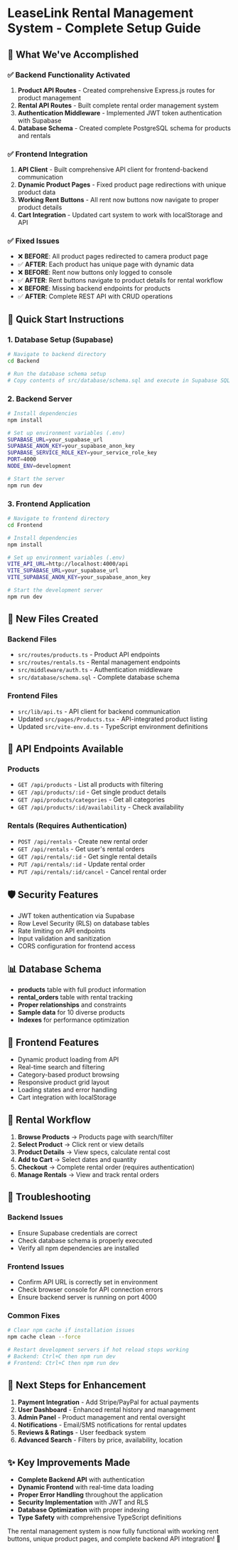 # LeaseLink Rental Management System - Complete Setup Guide

## 🎯 What We've Accomplished

### ✅ Backend Functionality Activated
1. **Product API Routes** - Created comprehensive Express.js routes for product management
2. **Rental API Routes** - Built complete rental order management system
3. **Authentication Middleware** - Implemented JWT token authentication with Supabase
4. **Database Schema** - Created complete PostgreSQL schema for products and rentals

### ✅ Frontend Integration
1. **API Client** - Built comprehensive API client for frontend-backend communication
2. **Dynamic Product Pages** - Fixed product page redirections with unique product data
3. **Working Rent Buttons** - All rent now buttons now navigate to proper product details
4. **Cart Integration** - Updated cart system to work with localStorage and API

### ✅ Fixed Issues
- ❌ **BEFORE**: All product pages redirected to camera product page
- ✅ **AFTER**: Each product has unique page with dynamic data
- ❌ **BEFORE**: Rent now buttons only logged to console
- ✅ **AFTER**: Rent buttons navigate to product details for rental workflow
- ❌ **BEFORE**: Missing backend endpoints for products
- ✅ **AFTER**: Complete REST API with CRUD operations

## 🚀 Quick Start Instructions

### 1. Database Setup (Supabase)
```bash
# Navigate to backend directory
cd Backend

# Run the database schema setup
# Copy contents of src/database/schema.sql and execute in Supabase SQL Editor
```

### 2. Backend Server
```bash
# Install dependencies
npm install

# Set up environment variables (.env)
SUPABASE_URL=your_supabase_url
SUPABASE_ANON_KEY=your_supabase_anon_key
SUPABASE_SERVICE_ROLE_KEY=your_service_role_key
PORT=4000
NODE_ENV=development

# Start the server
npm run dev
```

### 3. Frontend Application
```bash
# Navigate to frontend directory
cd Frontend

# Install dependencies
npm install

# Set up environment variables (.env)
VITE_API_URL=http://localhost:4000/api
VITE_SUPABASE_URL=your_supabase_url
VITE_SUPABASE_ANON_KEY=your_supabase_anon_key

# Start the development server
npm run dev
```

## 📁 New Files Created

### Backend Files
- `src/routes/products.ts` - Product API endpoints
- `src/routes/rentals.ts` - Rental management endpoints  
- `src/middleware/auth.ts` - Authentication middleware
- `src/database/schema.sql` - Complete database schema

### Frontend Files
- `src/lib/api.ts` - API client for backend communication
- Updated `src/pages/Products.tsx` - API-integrated product listing
- Updated `src/vite-env.d.ts` - TypeScript environment definitions

## 🔧 API Endpoints Available

### Products
- `GET /api/products` - List all products with filtering
- `GET /api/products/:id` - Get single product details
- `GET /api/products/categories` - Get all categories
- `GET /api/products/:id/availability` - Check availability

### Rentals (Requires Authentication)
- `POST /api/rentals` - Create new rental order
- `GET /api/rentals` - Get user's rental orders
- `GET /api/rentals/:id` - Get single rental details
- `PUT /api/rentals/:id` - Update rental order
- `PUT /api/rentals/:id/cancel` - Cancel rental order

## 🛡️ Security Features
- JWT token authentication via Supabase
- Row Level Security (RLS) on database tables
- Rate limiting on API endpoints
- Input validation and sanitization
- CORS configuration for frontend access

## 📊 Database Schema
- **products** table with full product information
- **rental_orders** table with rental tracking
- **Proper relationships** and constraints
- **Sample data** for 10 diverse products
- **Indexes** for performance optimization

## 🎨 Frontend Features
- Dynamic product loading from API
- Real-time search and filtering
- Category-based product browsing
- Responsive product grid layout
- Loading states and error handling
- Cart integration with localStorage

## 🔄 Rental Workflow
1. **Browse Products** → Products page with search/filter
2. **Select Product** → Click rent or view details
3. **Product Details** → View specs, calculate rental cost
4. **Add to Cart** → Select dates and quantity
5. **Checkout** → Complete rental order (requires authentication)
6. **Manage Rentals** → View and track rental orders

## 🐛 Troubleshooting

### Backend Issues
- Ensure Supabase credentials are correct
- Check database schema is properly executed
- Verify all npm dependencies are installed

### Frontend Issues
- Confirm API URL is correctly set in environment
- Check browser console for API connection errors
- Ensure backend server is running on port 4000

### Common Fixes
```bash
# Clear npm cache if installation issues
npm cache clean --force

# Restart development servers if hot reload stops working
# Backend: Ctrl+C then npm run dev
# Frontend: Ctrl+C then npm run dev
```

## 🎯 Next Steps for Enhancement
1. **Payment Integration** - Add Stripe/PayPal for actual payments
2. **User Dashboard** - Enhanced rental history and management
3. **Admin Panel** - Product management and rental oversight
4. **Notifications** - Email/SMS notifications for rental updates
5. **Reviews & Ratings** - User feedback system
6. **Advanced Search** - Filters by price, availability, location

## ✨ Key Improvements Made
- **Complete Backend API** with authentication
- **Dynamic Frontend** with real-time data loading
- **Proper Error Handling** throughout the application
- **Security Implementation** with JWT and RLS
- **Database Optimization** with proper indexing
- **Type Safety** with comprehensive TypeScript definitions

The rental management system is now fully functional with working rent buttons, unique product pages, and complete backend API integration! 🚀
